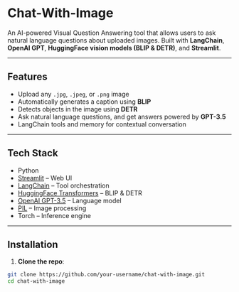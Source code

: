 # Chat-With-Image

An AI-powered Visual Question Answering tool that allows users to ask natural language questions about uploaded images. Built with **LangChain**, **OpenAI GPT**, **HuggingFace vision models (BLIP & DETR)**, and **Streamlit**.

---

##  Features

-  Upload any `.jpg`, `.jpeg`, or `.png` image
-  Automatically generates a caption using **BLIP**
-  Detects objects in the image using **DETR**
-  Ask natural language questions, and get answers powered by **GPT-3.5**
-  LangChain tools and memory for contextual conversation

---

##  Tech Stack

- Python
- [Streamlit](https://streamlit.io/) – Web UI
- [LangChain](https://www.langchain.com/) – Tool orchestration
- [HuggingFace Transformers](https://huggingface.co/) – BLIP & DETR
- [OpenAI GPT-3.5](https://platform.openai.com/docs) – Language model
- [PIL](https://pillow.readthedocs.io/) – Image processing
- Torch – Inference engine

---

##  Installation

1. **Clone the repo**:

```bash
git clone https://github.com/your-username/chat-with-image.git
cd chat-with-image
